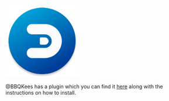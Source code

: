 ![logo](_media/logo/domoticz.png ':size=100')

@BBQKees has a plugin which you can find it [here](https://github.com/bbqkees/ems-esp-domoticz-plugin) along with the instructions on how to install.
